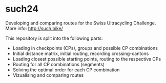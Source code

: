 # such24

Developing and comparing routes for the Swiss Ultracycling Challenge. More info: <http://such.bike/>

This repository is split into the following parts:

-   Loading in checkpoints (CPs), groups and possible CP combinations
-   Initial distance matrix, initial routing, recording crossing-cantons
-   Loading closest possible starting points, routing to the respective CPs
-   Routing for all CP combinations (segments)
-   Solving the optimal order for each CP combination
-   Vizualising and comparing routes
